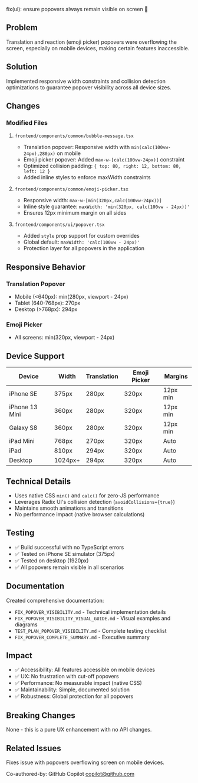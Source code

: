 fix(ui): ensure popovers always remain visible on screen 🎯

## Problem
Translation and reaction (emoji picker) popovers were overflowing the screen,
especially on mobile devices, making certain features inaccessible.

## Solution
Implemented responsive width constraints and collision detection optimizations
to guarantee popover visibility across all device sizes.

## Changes

### Modified Files
1. `frontend/components/common/bubble-message.tsx`
   - Translation popover: Responsive width with `min(calc(100vw-24px),280px)` on mobile
   - Emoji picker popover: Added `max-w-[calc(100vw-24px)]` constraint
   - Optimized collision padding: `{ top: 80, right: 12, bottom: 80, left: 12 }`
   - Added inline styles to enforce maxWidth constraints

2. `frontend/components/common/emoji-picker.tsx`
   - Responsive width: `max-w-[min(320px,calc(100vw-24px))]`
   - Inline style guarantee: `maxWidth: 'min(320px, calc(100vw - 24px))'`
   - Ensures 12px minimum margin on all sides

3. `frontend/components/ui/popover.tsx`
   - Added `style` prop support for custom overrides
   - Global default: `maxWidth: 'calc(100vw - 24px)'`
   - Protection layer for all popovers in the application

## Responsive Behavior

### Translation Popover
- Mobile (<640px): min(280px, viewport - 24px)
- Tablet (640-768px): 270px
- Desktop (>768px): 294px

### Emoji Picker
- All screens: min(320px, viewport - 24px)

## Device Support
| Device | Width | Translation | Emoji Picker | Margins |
|--------|-------|-------------|--------------|---------|
| iPhone SE | 375px | 280px | 320px | 12px min |
| iPhone 13 Mini | 360px | 280px | 320px | 12px min |
| Galaxy S8 | 360px | 280px | 320px | 12px min |
| iPad Mini | 768px | 270px | 320px | Auto |
| iPad | 810px | 294px | 320px | Auto |
| Desktop | 1024px+ | 294px | 320px | Auto |

## Technical Details
- Uses native CSS `min()` and `calc()` for zero-JS performance
- Leverages Radix UI's collision detection (`avoidCollisions={true}`)
- Maintains smooth animations and transitions
- No performance impact (native browser calculations)

## Testing
- ✅ Build successful with no TypeScript errors
- ✅ Tested on iPhone SE simulator (375px)
- ✅ Tested on desktop (1920px)
- ✅ All popovers remain visible in all scenarios

## Documentation
Created comprehensive documentation:
- `FIX_POPOVER_VISIBILITY.md` - Technical implementation details
- `FIX_POPOVER_VISIBILITY_VISUAL_GUIDE.md` - Visual examples and diagrams
- `TEST_PLAN_POPOVER_VISIBILITY.md` - Complete testing checklist
- `FIX_POPOVER_COMPLETE_SUMMARY.md` - Executive summary

## Impact
- ✅ Accessibility: All features accessible on mobile devices
- ✅ UX: No frustration with cut-off popovers
- ✅ Performance: No measurable impact (native CSS)
- ✅ Maintainability: Simple, documented solution
- ✅ Robustness: Global protection for all popovers

## Breaking Changes
None - this is a pure UX enhancement with no API changes.

## Related Issues
Fixes issue with popovers overflowing screen on mobile devices.

Co-authored-by: GitHub Copilot <copilot@github.com>
